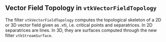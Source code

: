 ##  Vector Field Topology in `vtkVectorFieldTopology`

The filter `vtkVectorFieldTopology` computes the topological skeleton of a 2D or 3D vector field given as .vti, i.e. critical points and separatrices. In 2D separatrices are lines. In 3D, they are surfaces computed through the new filter `vtkStreamSurface`.
